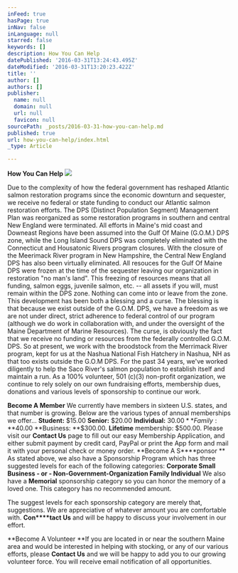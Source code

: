 ```yaml
---
inFeed: true
hasPage: true
inNav: false
inLanguage: null
starred: false
keywords: []
description: How You Can Help
datePublished: '2016-03-31T13:24:43.495Z'
dateModified: '2016-03-31T13:20:23.422Z'
title: ''
author: []
authors: []
publisher:
  name: null
  domain: null
  url: null
  favicon: null
sourcePath: _posts/2016-03-31-how-you-can-help.md
published: true
url: how-you-can-help/index.html
_type: Article

---
```

**How You Can Help**
![](https://the-grid-user-content.s3-us-west-2.amazonaws.com/16f3152f-8023-4a5b-94f0-8ab4ac0b110a.JPG)

Due to the complexity of how the federal government has reshaped Atlantic salmon restoration programs since the economic downturn and sequester, we receive no federal or state funding to conduct our Atlantic salmon restoration efforts.                                                                                                       The DPS (Distinct Population Segment) Management Plan was reorganized as some restoration programs in southern and central New England were terminated.  All efforts in Maine's mid coast and Downeast Regions have been assumed into the Gulf Of Maine (G.O.M.) DPS zone, while the Long Island Sound DPS was completely eliminated with the Connecticut and Housatonic Rivers program closures.  With the closure of the Meerimack River program in New Hampshire, the Central New England DPS has also been virtually eliminated.  All resouces for the Gulf Of Maine DPS were frozen at the time of the sequester leaving our organization in restoration "no man's land".  This freezing of resources means that all funding, salmon eggs, juvenile salmon, etc. -- all assets if you will, must remain within the DPS zone.  Nothing can come into or leave from the zone.                                                                                                                       This development has been both a blessing and a curse.  The blessing is that because we exist outside of the G.O.M. DPS, we have a freedom as we are not under direct, strict adherence to federal control of our program (although we do work in collaboration with, and under the oversight of the Maine Department of Marine Resources).  The curse, is obviously the fact that we receive no funding or resources from the federally controlled G.O.M. DPS.   So at present, we work with the broodstock from the Merrimack River program, kept for us at the Nashua National Fish Hatchery in Nashua, NH as that too exists outside the G.O.M DPS.                      For the past 34 years, we've worked diligently to help the Saco River's salmon population to establish itself and maintain a run.  As a 100% volunteer, 501 (c)(3) non-profit organization, we continue to rely solely on our own fundraising efforts, membership dues, donations and various levels of sponsorship to continue our work.           

**Become A Member** We currently have members in sixteen U.S. states, and that number is growing.  Below are the various types of annual memberships we offer... **Student:** $15.00                                                                                                               **Senior:** $20.00                                                                                                                   **Individual:** $30.00                                                                                                       **Family: **$40.00                                                                                                               **Business: **$300.00\.                                                                                                               **Lifetime** membership: $500.00\.                                                                                                                                                                                                                                             Please visit our **Contact Us** page to fill out our easy Membership Application, and either submit payment by credit card, PayPal or print the App form and mail it with your personal check or money order.                                                                                                                                                                   **Become A S****ponsor  ** As stated above, we also have a Sponsorship Program which has three suggested levels for each of the following categories:                        **Corporate                                                                                                                           Small Business - or - Non-Government-Organization                     Family                                                                                                                             Individual** We also have a **Memorial** sponsorship category so you can honor the memory of a loved one.  This category has no recommended amount.           

The suggest levels for each sponsorship category are merely that, suggestions.  We are appreciative of whatever amount you are comfortable with.  **Con****tact Us** and will be happy to discuss your involvement in our effort.                                    

**Become A Volunteer                                                                                                                 **If you are located in or near the southern Maine area and would be interested in helping with stocking, or any of our various efforts, please **Contact Us** and we will be happy to add you to our growing volunteer force.  You will receive email notification of all opportunities.